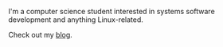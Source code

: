 I'm a computer science student interested in systems software development and anything Linux-related.

Check out my [blog](https://aidan-palmer.github.io/).
